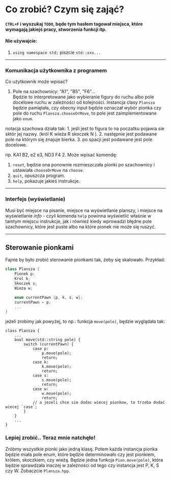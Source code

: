 # Co zrobić? Czym się zająć?
#### `CTRL+F` i wyszukaj `TODO`, będe tym hasłem tagował miejsca, które wymagają jakiejś pracy, stworzenia funkcji itp.
#### Nie używajcie:
1. `using namespace std;` piszcie `std::xxx...`
---

### Komunikacja użytkownika z programem

Co użytkownik może wpisać?  
1. Pole na szachownicy: "A1", "B5", "F6"...  
    Będzie to interpretowane jako wybieranie figury do ruchu albo pole docelowe ruchu w zależności od kolejności. Instancja clasy `Plansza` będzie pamiętała, czy obecny input będzie oznaczał wybór pionka czy pole do ruchu `Plansza.chooseOrMove`, to pole jest zaimplementowane jako `enum`.
   
notacja szachowa działa tak:
   1. 
       jeśli jest to figura to na poczatku pojawia sie sktór jej nazwy.
       (król K wieża R skoczek N ). 
   2. następnie jest podawane pole na którym się znajuje bierka.
   3. po spacji jest podawane jest pole docelowe.
    
np. KA1 B2, e2 e3, ND3 F4
2. Może wpisać komendę:  
   1. `reset`, będzie ona ponownie rozmieszczała pionki po szachownicy i ustawiała `chooseOrMove` na `choose`.
   2. `quit`, opuszcza program.
   3. `help`, pokazuje jakieś instrukcje.

---

### Interfejs (wyświetlanie)
Musi być miejsce na pisanie, miejsce na wyświetlanie planszy, i miejsce na wyświetlanie _info_ - czyli komenda `help` powinna wyświetlić właśnie w tamtym miejscu instrukcje, jak i również kiedy wprowadzi błędne pole szachownicy, które jest puste albo na które pionek nie może się ruszyć.

---

## Sterowanie pionkami
Fajnie by było zrobić sterowanie pionkami tak, żeby się skalowało. Przykład:
```cpp
class Plansza {
    Pionek p;
    Krol k;
    Skoczek s;
    Wieza w;

    enum currentPawn {p, k, s, w};
    currentPawn = p; 
    ...
}
```
jeżeli zrobimy jak powyżej, to np.: funkcja `move(pole)`, będzie wyglądała tak:
```
class Plansza {
    ...
    bool move(std::string pole) {
        switch (currentPawn) {
            case p:
                p.move(pole);
                return;
            case k:
                k.move(pole);
                return;
            case s:
                s.move(pole);
                return;
            case w:
                w.move(pole);
                return;
            // a jezeli chce sie dodac wiecej pionkow, to trzeba dodać wiecej `case`;
        }
    }
    ...
}
```
### Lepiej zrobić.. Teraz mnie natchęło!
Zróbmy wszystkie pionki jako jedną klasę. Potem każda instancja pionka będzie miała pole enum, które będzie determinowało czy jest pionkiem, królem, skoczkiem, czy wieżą.
Będzie jedna funkcja `Pion.move(pole)`, która będzie sprawdzała inaczej w zależności od tego czy instancja jest P, K, S czy W.
Zobaczcie `Plansza.hpp`.




